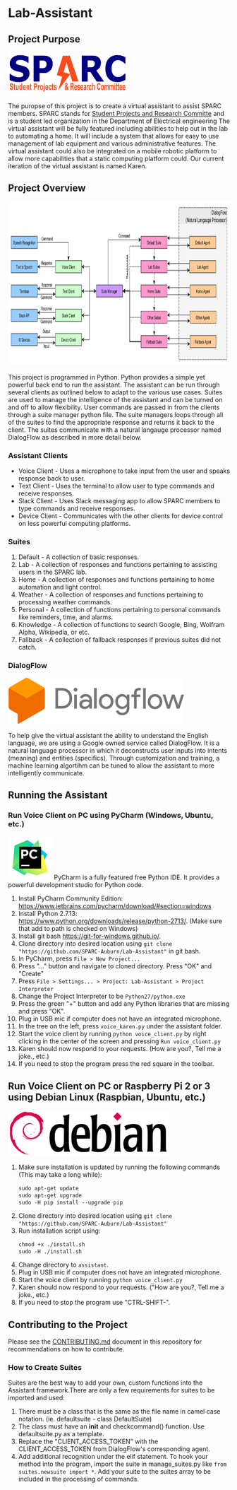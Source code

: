 # Lab-Assistant

## Project Purpose
<img src="documentation/sparc_logo.png" height = "96" width = "267" alt="Project Diagram"></img>

The puropse of this project is to create a virtual assistant to assist SPARC members.  SPARC stands for <a href = "http://sparc-auburn.github.io/">Student Projects and Research Committe</a> and is a student led organization in the Department of Electrical engineering   The virtual assistant will be fully featured including abilities to help out in the lab to automating a home. It will include a system that allows for easy to use management of lab equipment and various administrative features.  The virtual assistant could also be integrated on a mobile robotic platform to allow more capabilities that a static computing platform could.  Our current iteration of the virtual assistant is named Karen.
## Project Overview
<img src="documentation/Overall-Assistant-Diagram.png" height = "372" width = "1000" alt="Project Diagram"></img>

This project is programmed in Python.  Python provides a simple yet powerful back end to run the assistant.  The assistant can be run through several clients as outlined below to adapt to the various use cases.  Suites are used to manage the intelligence of the assistant and can be turned on and off to allow flexibility.  User commands are passed in from the clients through a suite manager python file.  The suite managers loops through all of the suites to find the appropriate response and returns it back to the client.  The suites communicate with a natural langauge processor named DialogFlow as described in more detail below.
### Assistant Clients
* Voice Client - Uses a microphone to take input from the user and speaks response back to user.
* Text Client - Uses the terminal to allow user to type commands and receive responses.
* Slack Client - Uses Slack messaging app to allow SPARC members to type commands and receive responses.
* Device Client - Communicates with the other clients for device control on less powerful computing platforms.
### Suites
1. Default - A collection of basic responses.
1. Lab - A collection of responses and functions pertaining to assisting users in the SPARC lab.
1. Home - A collection of responses and functions pertaining to home automation and light control.
1. Weather - A collection of responses and functions pertaining to processing weather commands.
1. Personal - A collection of functions pertaining to personal commands like reminders, time, and alarms.
1. Knowledge - A collection of functions to search Google, Bing, Wolfram Alpha, Wikipedia, or etc.
1. Fallback - A collection of fallback responses if previous suites did not catch.
### DialogFlow
<img src="documentation/dialogflow_logo.png" height = "106" width = "400" alt="Project Diagram"></img>

To help give the virtual assistant the ability to understand the English language, we are using a Google owned service called DialogFlow.  It is a natural language processor in which it deconstructs user inputs into intents (meaning) and entities (specifics).  Through customization and training, a machine learning algortihm can be tuned to allow the assistant to more intelligently communicate.
## Running the Assistant
### Run Voice Client on PC using PyCharm (Windows, Ubuntu, etc.)
<img src="documentation/pycharm_logo.png" height = "100" width = "100" alt="Project Diagram"></img>
PyCharm is a fully featured free Python IDE.  It provides a powerful development studio for Python code.
1. Install PyCharm Community Edition: https://www.jetbrains.com/pycharm/download/#section=windows
1. Install Python 2.7.13: https://www.python.org/downloads/release/python-2713/.  (Make sure that add to path is checked on Windows)
1. Install git bash https://git-for-windows.github.io/.
1. Clone directory into desired location using `git clone "https://github.com/SPARC-Auburn/Lab-Assistant"` in git bash.
1. In PyCharm, press `File > New Project...`
1. Press "..." button and navigate to cloned directory. Press "OK" and "Create"
1. Press `File > Settings... > Project: Lab-Assistant > Project Interpreter`
1. Change the Project Interpreter to be `Python27/python.exe`
1. Press the green "+" button and add any Python libraries that are missing and press "OK".
1. Plug in USB mic if computer does not have an integrated microphone.
1. In the tree on the left, press `voice_karen.py` under the assistant folder.
1. Start the voice client by running `python voice_client.py` by right clicking in the center of the screen and pressing `Run voice_client.py`
1. Karen should now respond to your requests. (How are you?, Tell me a joke., etc.)
1. If you need to stop the program press the red square in the toolbar.

## Run Voice Client on PC or Raspberry Pi 2 or 3 using Debian Linux (Raspbian, Ubuntu, etc.)
<img src="documentation/debian_logo.png" height = "103" width = "363" alt="Project Diagram"></img>

1. Make sure installation is updated by running the following commands (This may take a long while):
    ```
    sudo apt-get update
    sudo apt-get upgrade
    sudo -H pip install --upgrade pip
    ```
1. Clone directory into desired location using `git clone "https://github.com/SPARC-Auburn/Lab-Assistant"`
1. Run installation script using:
    ```
    chmod +x ./install.sh
    sudo -H ./install.sh
    ```
1. Change directory to `assistant`.
1. Plug in USB mic if computer does not have an integrated microphone.
1. Start the voice client by running `python voice_client.py`
1. Karen should now respond to your requests. ("How are you?, Tell me a joke., etc.)
1. If you need to stop the program use "CTRL-SHIFT-\".

## Contributing to the Project
Please see the <a href="CONTRIBUTING.md">CONTRIBUTING.md</a> document in this repository for recommendations on how to contribute.
### How to Create Suites
Suites are the best way to add your own, custom functions into the Assistant framework.There are only a few requirements for suites to be imported and used:
1. There must be a class that is the same as the file name in camel case notation. (ie. defaultsuite - class DefaultSuite)
1. The class must have an __init__ and checkcommand() function.  Use defaultsuite.py as a template.
1. Replace the "CLIENT_ACCESS_TOKEN" with the CLIENT_ACCESS_TOKEN from DialogFlow's corresponding agent.
1. Add additional recognition under the elif statement.
To hook your method into the program, import the suite in manage_suites.py like `from suites.newsuite import *`.  Add your suite to the suites array to be included in the processing of commands.
